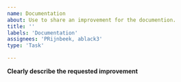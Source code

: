 ```yaml
---
name: Documentation
about: Use to share an improvement for the documention.
title: ''
labels: 'Documentation'
assignees: 'PRijnbeek, ablack3'
type: 'Task'

---
```


**Clearly describe the requested improvement**

